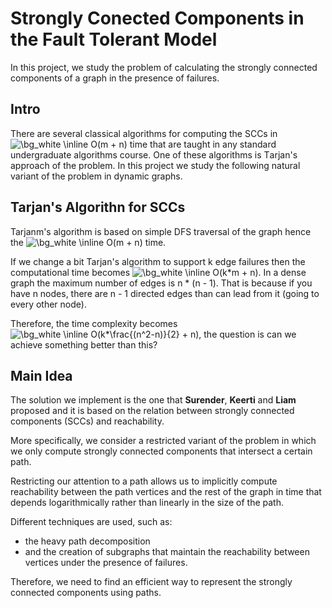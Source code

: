 # Strongly Conected Components in the Fault Tolerant Model

In this project, we study the problem of calculating the strongly connected components of a graph in the presence of failures. 

## Intro

There are several classical algorithms for computing the SCCs in <img src="https://latex.codecogs.com/png.image?\dpi{110}&space;\bg_white&space;\inline&space;O(k*m&space;&plus;&space;n)" title="\bg_white \inline O(m + n)" /> time that are taught in any standard undergraduate algorithms course. One of these algorithms is Τarjan's approach of the problem. In this project we study the following natural variant of the problem in dynamic graphs.

## Tarjan's Algorithn for SCCs
Tarjanm's algorithm is based on simple DFS traversal of the graph hence the <img src="https://latex.codecogs.com/png.image?\dpi{110}&space;\bg_white&space;\inline&space;O(k*m&space;&plus;&space;n)" title="\bg_white \inline O(m + n)" /> time.

If we change a bit Tarjan's algorithm to support k edge failures then the computational time becomes <img src="https://latex.codecogs.com/png.image?\dpi{110}&space;\bg_white&space;\inline&space;O(k*m&space;&plus;&space;n)" title="\bg_white \inline O(k*m + n)" />. In a dense graph the maximum number of edges is n * (n - 1). That is because if you have n nodes, there are n - 1 directed edges than can lead from it (going to every other node). 

Therefore, the time complexity becomes <img src="https://latex.codecogs.com/png.image?\dpi{110}&space;\bg_white&space;\inline&space;O(k*\frac{(n^2-n)}{2}&space;&plus;&space;n)" title="\bg_white \inline O(k*\frac{(n^2-n)}{2} + n)" />, the question is can we achieve something better than this?

## Main Idea
The solution we implement is the one that **Surender**, **Keerti** and **Liam** proposed and it is based on the relation between strongly connected components (SCCs) and reachability. 

More specifically, we consider a restricted variant of the problem in which we only compute strongly connected components that intersect a certain path. 

Restricting our attention to a path allows us to implicitly compute reachability between the path vertices and the rest of the graph in time that depends logarithmically rather than linearly in the size of the path.

Different techniques are used, such as:
- the heavy path decomposition 
- and the creation of subgraphs that maintain the reachability between vertices under the presence of failures. 

 
Therefore, we need to find an efficient way to represent the strongly connected components using paths.

 


